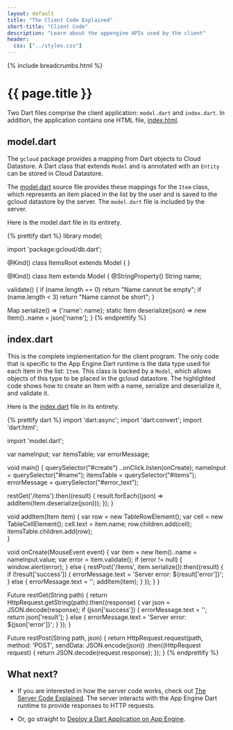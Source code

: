 ```yaml
---
layout: default
title: "The Client Code Explained"
short-title: "Client Code"
description: "Learn about the appengine APIs used by the client"
header:
  css: ["../styles.css"]
---
```


{% include breadcrumbs.html %}

# {{ page.title }} 

Two Dart files comprise the client application: `model.dart` and `index.dart`.
In addition, the application contains one HTML file,
<a href="https://github.com/dart-lang/appengine_samples/blob/master/clientserver/web/index.html">index.html</a>.

## model.dart

The `gcloud` package provides a mapping from Dart objects
to Cloud Datastore.
A Dart class that extends `Model` and is annotated with an
`Entity` can be stored in Cloud Datastore.

The
[model.dart](https://github.com/dart-lang/appengine_samples/blob/master/clientserver/web/model.dart)
source file provides these mappings for the
`Item` class, which represents an item placed in the list by the user
and is saved to the gcloud datastore by the server.
The `model.dart` file is included by the server.

Here is the model.dart file in its entirety.

{% prettify dart %}
library model;

import 'package:gcloud/db.dart';

@Kind()
class ItemsRoot extends Model { }

@Kind()
class Item extends Model {
  @StringProperty()
  String name;

  validate() {
    if (name.length == 0) return "Name cannot be empty";
    if (name.length < 3) return "Name cannot be short";
  }

  Map serialize() => {'name': name};
  static Item deserialize(json) => new Item()..name = json['name'];
}
{% endprettify %}

## index.dart

This is the complete implementation for the client program.
The only code that is specific to the App Engine Dart runtime
is the data type used for each item in the list: `Item`.
This class is backed by a `Model`,
which allows objects of this type to be placed in the gcloud datastore.
The highlighted code shows how to create an Item with a name,
serialize and deserialize it, and validate it.

Here is the
<a href="https://github.com/dart-lang/appengine_samples/blob/master/clientserver/web/index.dart">index.dart</a>
file in its entirety.

{% prettify dart %}
import 'dart:async';
import 'dart:convert';
import 'dart:html';

import 'model.dart';

var nameInput;
var itemsTable;
var errorMessage;

void main() {
  querySelector("#create")
      ..onClick.listen(onCreate);
  nameInput = querySelector("#name");
  itemsTable = querySelector("#items");
  errorMessage = querySelector("#error_text");
  
  restGet('/items').then((result) {
    result.forEach((json) => addItem(Item.deserialize(json)));
  });
}

void addItem(Item item) {
  var row = new TableRowElement();
  var cell = new TableCellElement();
  cell.text = item.name;
  row.children.add(cell);
  itemsTable.children.add(row);  
}

void onCreate(MouseEvent event) {
  var item = new Item()..name = nameInput.value;
  var error = item.validate();
  if (error != null) {
    window.alert(error);
  } else {
    restPost('/items', item.serialize()).then((result) {
      if (!result['success']) {
        errorMessage.text = 'Server error: ${result['error']}';
      } else {
        errorMessage.text = '';
        addItem(item);
      }
    });
  }
}

Future restGet(String path) {
  return HttpRequest.getString(path).then((response) {
    var json = JSON.decode(response);
    if (json['success']) {
      errorMessage.text = '';
      return json['result'];
    } else {
      errorMessage.text = 'Server error: ${json['error']}';
    }
  });
}

Future restPost(String path, json) {
  return HttpRequest.request(path, method: 'POST', sendData: JSON.encode(json))
      .then((HttpRequest request) {
        return JSON.decode(request.response);
      });
}
{% endprettify %}

## What next?

* If you are interested in how the server code works, check out
<a href="server-code.html">The Server Code Explained</a>.
The server interacts with the App Engine Dart runtime to provide
responses to HTTP requests.

* Or, go straight to
<a href="../deploy.html">Deploy a Dart Application on App Engine</a>.
